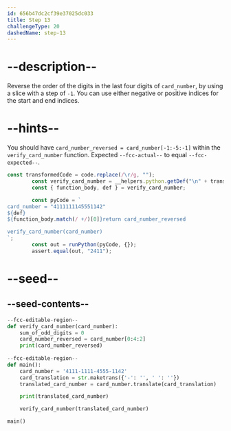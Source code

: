 ```yaml
---
id: 656b47dc2cf39e37025dc033
title: Step 13
challengeType: 20
dashedName: step-13
---
```


# --description--

Reverse the order of the digits in the last four digits of `card_number`, by using a slice with a step of `-1`. You can use either negative or positive indices for the start and end indices.

# --hints--

You should have `card_number_reversed = card_number[-1:-5:-1]` within the `verify_card_number` function. Expected `--fcc-actual--` to equal `--fcc-expected--`.

```js
const transformedCode = code.replace(/\r/g, "");
        const verify_card_number = __helpers.python.getDef("\n" + transformedCode, "verify_card_number");
        const { function_body, def } = verify_card_number;

        const pyCode = `
card_number = "4111111145551142"
${def}
${function_body.match(/ +/)[0]}return card_number_reversed

verify_card_number(card_number)
`;
        const out = runPython(pyCode, {});
        assert.equal(out, "2411");
```

# --seed--

## --seed-contents--

```py
--fcc-editable-region--
def verify_card_number(card_number):
    sum_of_odd_digits = 0
    card_number_reversed = card_number[0:4:2]
    print(card_number_reversed)
    
--fcc-editable-region--
def main():
    card_number = '4111-1111-4555-1142'
    card_translation = str.maketrans({'-': '', ' ': ''})
    translated_card_number = card_number.translate(card_translation)

    print(translated_card_number)

    verify_card_number(translated_card_number)

main()
```
